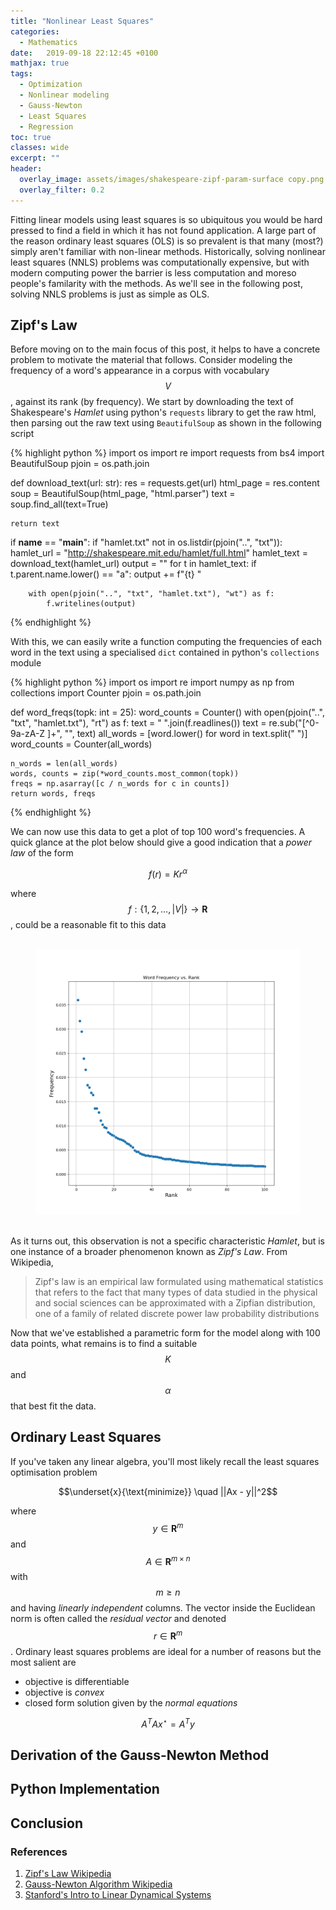 ```yaml
---
title: "Nonlinear Least Squares"
categories:
  - Mathematics
date:   2019-09-18 22:12:45 +0100
mathjax: true
tags:
  - Optimization
  - Nonlinear modeling  
  - Gauss-Newton
  - Least Squares
  - Regression
toc: true
classes: wide
excerpt: ""
header: 
  overlay_image: assets/images/shakespeare-zipf-param-surface copy.png
  overlay_filter: 0.2
---
```


Fitting linear models using least squares is so ubiquitous you would be hard pressed to find a field in which it has not found application. A large part of the reason ordinary least squares (OLS) is so prevalent is that many (most?) simply aren't familiar with non-linear methods. Historically, solving nonlinear least squares (NNLS) problems was computationally expensive, but with modern computing power the barrier is less computation and moreso people's familarity with the methods. As we'll see in the following post, solving NNLS problems is just as simple as OLS.

## Zipf's Law
Before moving on to the main focus of this post, it helps to have a concrete problem to motivate the material that follows. Consider modeling the frequency of a word's appearance in a corpus with vocabulary $$V$$, against its rank (by frequency). We start by downloading the text of Shakespeare's _Hamlet_ using python's `requests` library to get the raw html, then parsing out the raw text using `BeautifulSoup` as shown in the following script 

{% highlight python %}
import os
import re
import requests
from bs4 import BeautifulSoup
pjoin = os.path.join


def download_text(url: str):
    res = requests.get(url)
    html_page = res.content
    soup = BeautifulSoup(html_page, "html.parser")
    text = soup.find_all(text=True)

    return text


if __name__ == "__main__":
    if "hamlet.txt" not in os.listdir(pjoin("..", "txt")):
        hamlet_url = "http://shakespeare.mit.edu/hamlet/full.html"
        hamlet_text = download_text(hamlet_url)
        output = ""
        for t in hamlet_text:
            if t.parent.name.lower() == "a":
                output += f"{t} "

        with open(pjoin("..", "txt", "hamlet.txt"), "wt") as f:
            f.writelines(output)
{% endhighlight %}

With this, we can easily write a function computing the frequencies of each word in the text using a specialised `dict` contained in python's `collections` module

{% highlight python %}
import os
import re
import numpy as np
from collections import Counter
pjoin = os.path.join


def word_freqs(topk: int = 25):
    word_counts = Counter() 
    with open(pjoin("..", "txt", "hamlet.txt"), "rt") as f:
        text = " ".join(f.readlines())
        text = re.sub("[^0-9a-zA-Z ]+", "", text)
        all_words = [word.lower() for word in text.split(" ")]
        word_counts = Counter(all_words)

    n_words = len(all_words)
    words, counts = zip(*word_counts.most_common(topk))
    freqs = np.asarray([c / n_words for c in counts])
    return words, freqs
{% endhighlight %}

We can now use this data to get a plot of top 100 word's frequencies. A quick glance at the plot below should give a good indication that a _power law_ of the form 

$$ f(r) = Kr^\alpha $$

where $$f :\{1,2, \ldots, \lvert V \rvert\} \rightarrow \mathbf{R}$$, could be a reasonable fit to this data

<figure class="third">
    <img src="">
    <a href="/assets/images/shakespeare-freq-scatter.png"><img src="/assets/images/shakespeare-freq-scatter.png"></a>
    <img src="">
</figure>

As it turns out, this observation is not a specific characteristic _Hamlet_, but is one instance of a broader phenomenon known as _Zipf's Law_. From Wikipedia,
> Zipf's law is an empirical law formulated using mathematical statistics that refers to the fact that many types of data studied in the physical and social sciences can be approximated with a Zipfian distribution, one of a family of related discrete power law probability distributions

Now that we've established a parametric form for the model along with 100 data points, what remains is to find a suitable $$K$$ and $$\alpha$$ that best fit the data.

## Ordinary Least Squares
If you've taken any linear algebra, you'll most likely recall the least squares optimisation problem

$$\underset{x}{\text{minimize}} \quad ||Ax - y||^2$$

where $$y\in \mathbf{R}^{m}$$ and $$A\in \mathbf{R}^{m\times n}$$ with $$m \ge n$$ and having _linearly independent_ columns. The vector inside the Euclidean norm is often called the _residual vector_ and denoted $$r \in \mathbf{R}^m$$. Ordinary least squares problems are ideal for a number of reasons but the most salient are 
- objective is differentiable
- objective is _convex_ 
- closed form solution given by the _normal equations_

$$A^TAx^{\star} = A^T y$$


## Derivation of the Gauss-Newton Method

## Python Implementation

## Conclusion

### References
1. [Zipf's Law Wikipedia](https://en.wikipedia.org/wiki/Zipf%27s_law)
2. [Gauss-Newton Algorithm Wikipedia](https://en.wikipedia.org/wiki/Gauss%E2%80%93Newton_algorithm)
3. [Stanford's Intro to Linear Dynamical Systems]()
